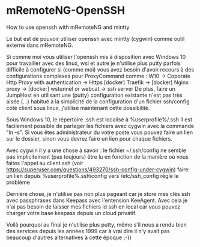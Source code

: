 # mRemoteNG-OpenSSH
How to use openssh with mRemoteNG and mintty

Le but est de pouvoir utiliser openssh avec mintty (cygwin) comme outil externe dans mRemoteNG.

Si comme moi vous utiliser l'openssh mis à disposition avec Windows 10 pour travailler avec des linux, wsl et autre je n'utilise plus putty parfois difficile à configurer si (comme moi) vous avez besoin d'avoir recours à des configurations complexes pour ProxyCommand comme :
W10 -> Coporate Http Proxy with authentication -> Https [docker] Traefik -> [docker] Nginx proxy -> [docker] wstunnel or webcat -> ssh server
De plus, faire un JumpHost en utilisant une (putty) configuration existante n'est pas très aisée (...)
habitué à la simplicité de la configuration d'un fichier ssh/config coté client sous linux, j'utilise maintenant cette possibilité.

Sous Windows 10, le répertoire .ssh est localisé à %userprofile%/.ssh Il est facilement possible de partager les fichiers avec cygwin avec la commande "ln -s".
Si vous êtes administrateur du votre poste vous pouvez faire un lien sur le dossier, sinon vous devrez faire un lien pour chaque fichiers. 

Avec cygwin il y a une chose à savoir : le fichier ~/.ssh/config ne semble pas implicitement (pas toujours) être lu en fonction de la manière où vous faites l'appel au client ssh (voir https://superuser.com/questions/493270/ssh-config-under-cygwin) 
faire un lien depuis %userprofile%\.ssh\config vers /etc/ssh_config règle le problème

Dernière chose, je n'utilise pas non plus pageant car je store mes clés ssh avec passphrases dans Keepass avec l'entension KeeAgent. Avec cela je n'ai pas besoin de laisser mes fichiers id ssh en local car vous pouvez charger votre base keepass depuis un cloud privatif.

Voilà pourquoi au final je n'utilise plus putty, même s'il nous a rendu bien des services depuis les années 1999 car à vrai dire il n'y avait pas beaucoup d'autres alternatives à cette époque ;-))
